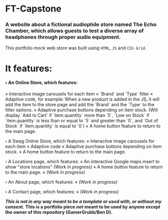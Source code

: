 # FT-Capstone
<h3>A website about a fictional audiophile store named The Echo Chamber, which allows guests to test a diverse array of headphones through proper audio equipment.</h3>

This portfolio mock web store was built using `HTML`, `JS` and `CSS Grid`.


# It features:
<h4>‹ An Online Store, which features:</h4>
« Interactive image carousels for each item
« `Brand` and `Type` filter
« Adaptive code, for example: When a new product is added in the JS, it will add the item to the store page and add the `Brand` and the `Type` to the filter options.
« Adaptive purchase buttons depending on item stock.  (Will display `Add to Cart` if `item.quantity` more than `5`, `Low on Stock` if `item.quantity` is less than or equal to `5` and greater than `0`, and `Out of Stock` if `item.quantity` is equal to `0`)
« A home button feature to return to the main page.
  
‹ A Swag Online Store, which features:
« Interactive image carousels for each item
« Adaptive code
« Adaptive purchase buttons depending on item stock.
« A home button feature to return to the main page.

‹ A Locations page, which features:
« An interactive Google maps insert to show "store locations" *(Work in progress)*
« A home button feature to return to the main page.
« *(Work in progress)*

‹ An About page, which features:
« *(Work in progress)*

‹ A Contact page, which features:
« *(Work in progress)*


***This is not in any way meant to be a template or used with, or without my consent.*** 
**This is a portfolio piece *not* meant to be used by anyone except the owner of this repository (GamerGrubb/Ben D).**
